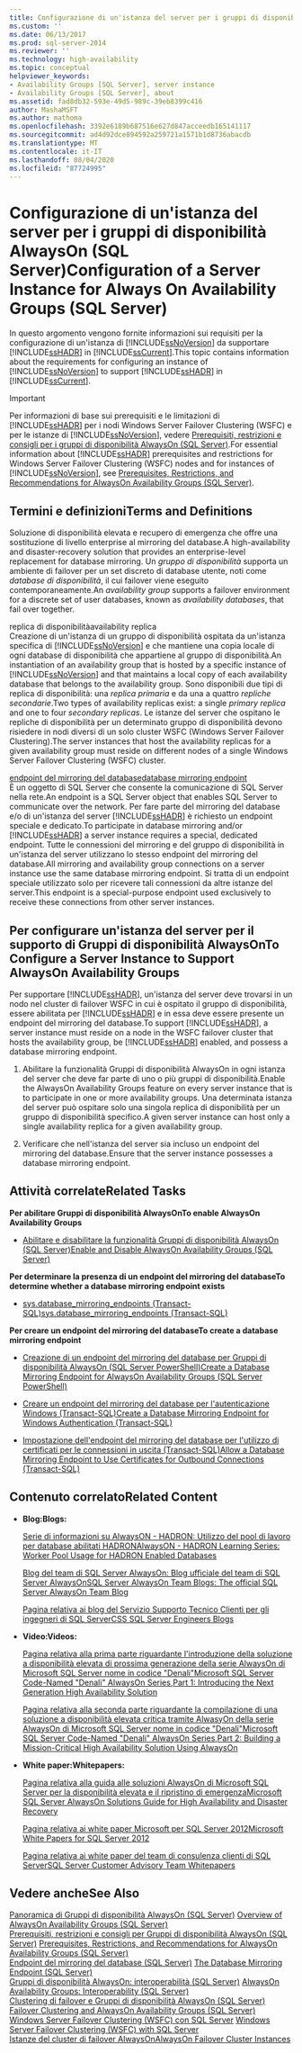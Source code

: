 ```yaml
---
title: Configurazione di un'istanza del server per i gruppi di disponibilità Always On (SQL Server) | Microsoft Docs
ms.custom: ''
ms.date: 06/13/2017
ms.prod: sql-server-2014
ms.reviewer: ''
ms.technology: high-availability
ms.topic: conceptual
helpviewer_keywords:
- Availability Groups [SQL Server], server instance
- Availability Groups [SQL Server], about
ms.assetid: fad8db32-593e-49d5-989c-39eb8399c416
author: MashaMSFT
ms.author: mathoma
ms.openlocfilehash: 3392e6189b687516e627d847acceedb165141117
ms.sourcegitcommit: ad4d92dce894592a259721a1571b1d8736abacdb
ms.translationtype: MT
ms.contentlocale: it-IT
ms.lasthandoff: 08/04/2020
ms.locfileid: "87724995"
---
```

# <a name="configuration-of-a-server-instance-for-always-on-availability-groups-sql-server"></a><span data-ttu-id="c5cf1-102">Configurazione di un'istanza del server per i gruppi di disponibilità AlwaysOn (SQL Server)</span><span class="sxs-lookup"><span data-stu-id="c5cf1-102">Configuration of a Server Instance for Always On Availability Groups (SQL Server)</span></span>
  <span data-ttu-id="c5cf1-103">In questo argomento vengono fornite informazioni sui requisiti per la configurazione di un'istanza di [!INCLUDE[ssNoVersion](../../../includes/ssnoversion-md.md)] da supportare [!INCLUDE[ssHADR](../../../includes/sshadr-md.md)] in [!INCLUDE[ssCurrent](../../../includes/sscurrent-md.md)].</span><span class="sxs-lookup"><span data-stu-id="c5cf1-103">This topic contains information about the requirements for configuring an instance of [!INCLUDE[ssNoVersion](../../../includes/ssnoversion-md.md)] to support [!INCLUDE[ssHADR](../../../includes/sshadr-md.md)] in [!INCLUDE[ssCurrent](../../../includes/sscurrent-md.md)].</span></span>  
  
> [!IMPORTANT]  
>  <span data-ttu-id="c5cf1-104">Per informazioni di base sui prerequisiti e le limitazioni di [!INCLUDE[ssHADR](../../../includes/sshadr-md.md)] per i nodi Windows Server Failover Clustering (WSFC) e per le istanze di [!INCLUDE[ssNoVersion](../../../includes/ssnoversion-md.md)], vedere [Prerequisiti, restrizioni e consigli per i gruppi di disponibilità AlwaysOn &#40;SQL Server&#41;](prereqs-restrictions-recommendations-always-on-availability.md).</span><span class="sxs-lookup"><span data-stu-id="c5cf1-104">For essential information about [!INCLUDE[ssHADR](../../../includes/sshadr-md.md)] prerequisites and restrictions for Windows Server Failover Clustering (WSFC) nodes and for instances of [!INCLUDE[ssNoVersion](../../../includes/ssnoversion-md.md)], see [Prerequisites, Restrictions, and Recommendations for AlwaysOn Availability Groups &#40;SQL Server&#41;](prereqs-restrictions-recommendations-always-on-availability.md).</span></span>  
  
 
  
##  <a name="terms-and-definitions"></a><a name="TermsAndDefinitions"></a> <span data-ttu-id="c5cf1-105">Termini e definizioni</span><span class="sxs-lookup"><span data-stu-id="c5cf1-105">Terms and Definitions</span></span>  
  
 <span data-ttu-id="c5cf1-106">Soluzione di disponibilità elevata e recupero di emergenza che offre una sostituzione di livello enterprise al mirroring del database.</span><span class="sxs-lookup"><span data-stu-id="c5cf1-106">A high-availability and disaster-recovery solution that provides an enterprise-level replacement for database mirroring.</span></span> <span data-ttu-id="c5cf1-107">Un *gruppo di disponibilità* supporta un ambiente di failover per un set discreto di database utente, noti come *database di disponibilità*, il cui failover viene eseguito contemporaneamente.</span><span class="sxs-lookup"><span data-stu-id="c5cf1-107">An *availability group* supports a failover environment for a discrete set of user databases, known as *availability databases*, that fail over together.</span></span>  
  
 <span data-ttu-id="c5cf1-108">replica di disponibilità</span><span class="sxs-lookup"><span data-stu-id="c5cf1-108">availability replica</span></span>  
 <span data-ttu-id="c5cf1-109">Creazione di un'istanza di un gruppo di disponibilità ospitata da un'istanza specifica di [!INCLUDE[ssNoVersion](../../../includes/ssnoversion-md.md)] e che mantiene una copia locale di ogni database di disponibilità che appartiene al gruppo di disponibilità.</span><span class="sxs-lookup"><span data-stu-id="c5cf1-109">An instantiation of an availability group that is hosted by a specific instance of [!INCLUDE[ssNoVersion](../../../includes/ssnoversion-md.md)] and that maintains a local copy of each availability database that belongs to the availability group.</span></span> <span data-ttu-id="c5cf1-110">Sono disponibili due tipi di replica di disponibilità: una *replica primaria* e da una a quattro *repliche secondarie*.</span><span class="sxs-lookup"><span data-stu-id="c5cf1-110">Two types of availability replicas exist: a single *primary replica* and one to four *secondary replicas*.</span></span> <span data-ttu-id="c5cf1-111">Le istanze del server che ospitano le repliche di disponibilità per un determinato gruppo di disponibilità devono risiedere in nodi diversi di un solo cluster WSFC (Windows Server Failover Clustering).</span><span class="sxs-lookup"><span data-stu-id="c5cf1-111">The server instances that host the availability replicas for a given availability group must reside on different nodes of a single Windows Server Failover Clustering (WSFC) cluster.</span></span>  
  
 [<span data-ttu-id="c5cf1-112">endpoint del mirroring del database</span><span class="sxs-lookup"><span data-stu-id="c5cf1-112">database mirroring endpoint</span></span>](../../database-mirroring/the-database-mirroring-endpoint-sql-server.md)  
 <span data-ttu-id="c5cf1-113">È un oggetto di SQL Server che consente la comunicazione di SQL Server nella rete.</span><span class="sxs-lookup"><span data-stu-id="c5cf1-113">An endpoint is a SQL Server object that enables SQL Server to communicate over the network.</span></span> <span data-ttu-id="c5cf1-114">Per fare parte del mirroring del database e/o di un'istanza del server [!INCLUDE[ssHADR](../../../includes/sshadr-md.md)] è richiesto un endpoint speciale e dedicato.</span><span class="sxs-lookup"><span data-stu-id="c5cf1-114">To participate in database mirroring and/or [!INCLUDE[ssHADR](../../../includes/sshadr-md.md)] a server instance requires a special, dedicated endpoint.</span></span> <span data-ttu-id="c5cf1-115">Tutte le connessioni del mirroring e del gruppo di disponibilità in un'istanza del server utilizzano lo stesso endpoint del mirroring del database.</span><span class="sxs-lookup"><span data-stu-id="c5cf1-115">All mirroring and availability group connections on a server instance use the same database mirroring endpoint.</span></span> <span data-ttu-id="c5cf1-116">Si tratta di un endpoint speciale utilizzato solo per ricevere tali connessioni da altre istanze del server.</span><span class="sxs-lookup"><span data-stu-id="c5cf1-116">This endpoint is a special-purpose endpoint used exclusively to receive these connections from other server instances.</span></span>  
  
##  <a name="to-configure-a-server-instance-to-support-alwayson-availability-groups"></a><a name="ConfigSI"></a><span data-ttu-id="c5cf1-117">Per configurare un'istanza del server per il supporto di Gruppi di disponibilità AlwaysOn</span><span class="sxs-lookup"><span data-stu-id="c5cf1-117">To Configure a Server Instance to Support AlwaysOn Availability Groups</span></span>  
 <span data-ttu-id="c5cf1-118">Per supportare [!INCLUDE[ssHADR](../../../includes/sshadr-md.md)], un'istanza del server deve trovarsi in un nodo nel cluster di failover WSFC in cui è ospitato il gruppo di disponibilità, essere abilitata per [!INCLUDE[ssHADR](../../../includes/sshadr-md.md)] e in essa deve essere presente un endpoint del mirroring del database.</span><span class="sxs-lookup"><span data-stu-id="c5cf1-118">To support [!INCLUDE[ssHADR](../../../includes/sshadr-md.md)], a server instance must reside on a node in the WSFC failover cluster that hosts the availability group, be [!INCLUDE[ssHADR](../../../includes/sshadr-md.md)] enabled, and possess a database mirroring endpoint.</span></span>  
  
1.  <span data-ttu-id="c5cf1-119">Abilitare la funzionalità Gruppi di disponibilità AlwaysOn in ogni istanza del server che deve far parte di uno o più gruppi di disponibilità.</span><span class="sxs-lookup"><span data-stu-id="c5cf1-119">Enable the AlwaysOn Availability Groups feature on every server instance that is to participate in one or more availability groups.</span></span> <span data-ttu-id="c5cf1-120">Una determinata istanza del server può ospitare solo una singola replica di disponibilità per un gruppo di disponibilità specifico.</span><span class="sxs-lookup"><span data-stu-id="c5cf1-120">A given server instance can host only a single availability replica for a given availability group.</span></span>  
  
2.  <span data-ttu-id="c5cf1-121">Verificare che nell'istanza del server sia incluso un endpoint del mirroring del database.</span><span class="sxs-lookup"><span data-stu-id="c5cf1-121">Ensure that the server instance possesses a database mirroring endpoint.</span></span>  
  
##  <a name="related-tasks"></a><a name="RelatedTasks"></a> <span data-ttu-id="c5cf1-122">Attività correlate</span><span class="sxs-lookup"><span data-stu-id="c5cf1-122">Related Tasks</span></span>  
 <span data-ttu-id="c5cf1-123">**Per abilitare Gruppi di disponibilità AlwaysOn**</span><span class="sxs-lookup"><span data-stu-id="c5cf1-123">**To enable AlwaysOn Availability Groups**</span></span>  
  
-   [<span data-ttu-id="c5cf1-124">Abilitare e disabilitare la funzionalità Gruppi di disponibilità AlwaysOn &#40;SQL Server&#41;</span><span class="sxs-lookup"><span data-stu-id="c5cf1-124">Enable and Disable AlwaysOn Availability Groups &#40;SQL Server&#41;</span></span>](enable-and-disable-always-on-availability-groups-sql-server.md)  
  
 <span data-ttu-id="c5cf1-125">**Per determinare la presenza di un endpoint del mirroring del database**</span><span class="sxs-lookup"><span data-stu-id="c5cf1-125">**To determine whether a database mirroring endpoint exists**</span></span>  
  
-   [<span data-ttu-id="c5cf1-126">sys.database_mirroring_endpoints &#40;Transact-SQL&#41;</span><span class="sxs-lookup"><span data-stu-id="c5cf1-126">sys.database_mirroring_endpoints &#40;Transact-SQL&#41;</span></span>](/sql/relational-databases/system-catalog-views/sys-database-mirroring-endpoints-transact-sql)  
  
 <span data-ttu-id="c5cf1-127">**Per creare un endpoint del mirroring del database**</span><span class="sxs-lookup"><span data-stu-id="c5cf1-127">**To create a database mirroring endpoint**</span></span>  
  
-   [<span data-ttu-id="c5cf1-128">Creazione di un endpoint del mirroring del database per Gruppi di disponibilità AlwaysOn &#40;SQL Server PowerShell&#41;</span><span class="sxs-lookup"><span data-stu-id="c5cf1-128">Create a Database Mirroring Endpoint for AlwaysOn Availability Groups &#40;SQL Server PowerShell&#41;</span></span>](database-mirroring-always-on-availability-groups-powershell.md)  
  
-   [<span data-ttu-id="c5cf1-129">Creare un endpoint del mirroring del database per l'autenticazione Windows &#40;Transact-SQL&#41;</span><span class="sxs-lookup"><span data-stu-id="c5cf1-129">Create a Database Mirroring Endpoint for Windows Authentication &#40;Transact-SQL&#41;</span></span>](../../database-mirroring/create-a-database-mirroring-endpoint-for-windows-authentication-transact-sql.md)  
  
-   [<span data-ttu-id="c5cf1-130">Impostazione dell'endpoint del mirroring del database per l'utilizzo di certificati per le connessioni in uscita &#40;Transact-SQL&#41;</span><span class="sxs-lookup"><span data-stu-id="c5cf1-130">Allow a Database Mirroring Endpoint to Use Certificates for Outbound Connections &#40;Transact-SQL&#41;</span></span>](../../database-mirroring/database-mirroring-use-certificates-for-outbound-connections.md)  
  
##  <a name="related-content"></a><a name="RelatedContent"></a> <span data-ttu-id="c5cf1-131">Contenuto correlato</span><span class="sxs-lookup"><span data-stu-id="c5cf1-131">Related Content</span></span>  
  
-   <span data-ttu-id="c5cf1-132">**Blog:**</span><span class="sxs-lookup"><span data-stu-id="c5cf1-132">**Blogs:**</span></span>  
  
     [<span data-ttu-id="c5cf1-133">Serie di informazioni su AlwaysON - HADRON: Utilizzo del pool di lavoro per database abilitati HADRON</span><span class="sxs-lookup"><span data-stu-id="c5cf1-133">AlwaysON - HADRON Learning Series: Worker Pool Usage for HADRON Enabled Databases</span></span>](https://blogs.msdn.com/b/psssql/archive/2012/05/17/alwayson-hadron-learning-series-worker-pool-usage-for-hadron-enabled-databases.aspx)  
  
     [<span data-ttu-id="c5cf1-134">Blog del team di SQL Server AlwaysOn: Blog ufficiale del team di SQL Server AlwaysOn</span><span class="sxs-lookup"><span data-stu-id="c5cf1-134">SQL Server AlwaysOn Team Blogs: The official SQL Server AlwaysOn Team Blog</span></span>](https://blogs.msdn.com/b/sqlalwayson/)  
  
     [<span data-ttu-id="c5cf1-135">Pagina relativa ai blog del Servizio Supporto Tecnico Clienti per gli ingegneri di SQL Server</span><span class="sxs-lookup"><span data-stu-id="c5cf1-135">CSS SQL Server Engineers Blogs</span></span>](https://blogs.msdn.com/b/psssql/)  
  
-   <span data-ttu-id="c5cf1-136">**Video:**</span><span class="sxs-lookup"><span data-stu-id="c5cf1-136">**Videos:**</span></span>  
  
     [<span data-ttu-id="c5cf1-137">Pagina relativa alla prima parte riguardante l'introduzione della soluzione a disponibilità elevata di prossima generazione della serie AlwaysOn di Microsoft SQL Server nome in codice "Denali"</span><span class="sxs-lookup"><span data-stu-id="c5cf1-137">Microsoft SQL Server Code-Named "Denali" AlwaysOn Series,Part 1: Introducing the Next Generation High Availability Solution</span></span>](https://channel9.msdn.com/Events/TechEd/NorthAmerica/2011/DBI302)  
  
     [<span data-ttu-id="c5cf1-138">Pagina relativa alla seconda parte riguardante la compilazione di una soluzione a disponibilità elevata critica tramite AlwasyOn della serie AlwaysOn di Microsoft SQL Server nome in codice "Denali"</span><span class="sxs-lookup"><span data-stu-id="c5cf1-138">Microsoft SQL Server Code-Named "Denali" AlwaysOn Series,Part 2: Building a Mission-Critical High Availability Solution Using AlwaysOn</span></span>](https://channel9.msdn.com/Events/TechEd/NorthAmerica/2011/DBI404)  
  
-   <span data-ttu-id="c5cf1-139">**White paper:**</span><span class="sxs-lookup"><span data-stu-id="c5cf1-139">**Whitepapers:**</span></span>  
  
     [<span data-ttu-id="c5cf1-140">Pagina relativa alla guida alle soluzioni AlwaysOn di Microsoft SQL Server per la disponibilità elevata e il ripristino di emergenza</span><span class="sxs-lookup"><span data-stu-id="c5cf1-140">Microsoft SQL Server AlwaysOn Solutions Guide for High Availability and Disaster Recovery</span></span>](https://go.microsoft.com/fwlink/?LinkId=227600)  
  
     [<span data-ttu-id="c5cf1-141">Pagina relativa ai white paper Microsoft per SQL Server 2012</span><span class="sxs-lookup"><span data-stu-id="c5cf1-141">Microsoft White Papers for SQL Server 2012</span></span>](https://msdn.microsoft.com/library/hh403491.aspx)  
  
     [<span data-ttu-id="c5cf1-142">Pagina relativa ai white paper del team di consulenza clienti di SQL Server</span><span class="sxs-lookup"><span data-stu-id="c5cf1-142">SQL Server Customer Advisory Team Whitepapers</span></span>](http://sqlcat.com/)  
  
## <a name="see-also"></a><span data-ttu-id="c5cf1-143">Vedere anche</span><span class="sxs-lookup"><span data-stu-id="c5cf1-143">See Also</span></span>  
 <span data-ttu-id="c5cf1-144">[Panoramica di Gruppi di disponibilità AlwaysOn &#40;SQL Server&#41;](overview-of-always-on-availability-groups-sql-server.md) </span><span class="sxs-lookup"><span data-stu-id="c5cf1-144">[Overview of AlwaysOn Availability Groups &#40;SQL Server&#41;](overview-of-always-on-availability-groups-sql-server.md) </span></span>  
 <span data-ttu-id="c5cf1-145">[Prerequisiti, restrizioni e consigli per Gruppi di disponibilità AlwaysOn &#40;SQL Server&#41;](prereqs-restrictions-recommendations-always-on-availability.md) </span><span class="sxs-lookup"><span data-stu-id="c5cf1-145">[Prerequisites, Restrictions, and Recommendations for AlwaysOn Availability Groups &#40;SQL Server&#41;](prereqs-restrictions-recommendations-always-on-availability.md) </span></span>  
 <span data-ttu-id="c5cf1-146">[Endpoint del mirroring del database &#40;SQL Server&#41;](../../database-mirroring/the-database-mirroring-endpoint-sql-server.md) </span><span class="sxs-lookup"><span data-stu-id="c5cf1-146">[The Database Mirroring Endpoint &#40;SQL Server&#41;](../../database-mirroring/the-database-mirroring-endpoint-sql-server.md) </span></span>  
 <span data-ttu-id="c5cf1-147">[Gruppi di disponibilità AlwaysOn: interoperabilità (SQL Server)](always-on-availability-groups-interoperability-sql-server.md) </span><span class="sxs-lookup"><span data-stu-id="c5cf1-147">[AlwaysOn Availability Groups: Interoperability (SQL Server)](always-on-availability-groups-interoperability-sql-server.md) </span></span>  
 <span data-ttu-id="c5cf1-148">[Clustering di failover e Gruppi di disponibilità AlwaysOn &#40;SQL Server&#41;](failover-clustering-and-always-on-availability-groups-sql-server.md) </span><span class="sxs-lookup"><span data-stu-id="c5cf1-148">[Failover Clustering and AlwaysOn Availability Groups &#40;SQL Server&#41;](failover-clustering-and-always-on-availability-groups-sql-server.md) </span></span>  
 <span data-ttu-id="c5cf1-149">[Windows Server Failover Clustering &#40;WSFC&#41; con SQL Server](../../../sql-server/failover-clusters/windows/windows-server-failover-clustering-wsfc-with-sql-server.md) </span><span class="sxs-lookup"><span data-stu-id="c5cf1-149">[Windows Server Failover Clustering &#40;WSFC&#41; with SQL Server](../../../sql-server/failover-clusters/windows/windows-server-failover-clustering-wsfc-with-sql-server.md) </span></span>  
 [<span data-ttu-id="c5cf1-150">Istanze del cluster di failover AlwaysOn</span><span class="sxs-lookup"><span data-stu-id="c5cf1-150">AlwaysOn Failover Cluster Instances</span></span>](../../../sql-server/failover-clusters/windows/always-on-failover-cluster-instances-sql-server.md)  
  
